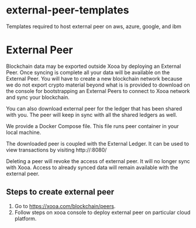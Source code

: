 # external-peer-templates
Templates required to host external peer on aws, azure, google, and ibm

# External Peer
Blockchain data may be exported outside Xooa by deploying an External Peer. Once syncing is complete all your data will be available on the External Peer. You will have to create a new blockchain network because we do not export crypto material beyond what is is provided to download on the console for bootstrapping an External Peers to connect to Xooa network and sync your blockchain.

You can also download external peer for the ledger that has been shared with you. The peer will keep in sync with all the shared ledgers as well.

We provide a Docker Compose file. This file runs peer container in your local machine.

The downloaded peer is coupled with the External Ledger. It can be used to view transactions by visiting http://<peer ip>:8080/

Deleting a peer will revoke the access of external peer. It will no longer sync with Xooa. Access to already synced data will remain available with the external peer.

## Steps to create external peer
1. Go to https://xooa.com/blockchain/peers.
2. Follow steps on xooa console to deploy external peer on particular cloud platform.
